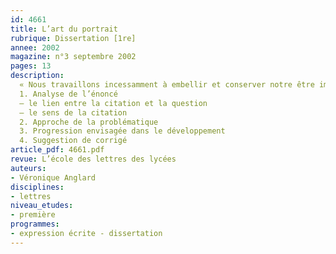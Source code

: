 ```yaml
---
id: 4661
title: L’art du portrait
rubrique: Dissertation [1re]
annee: 2002
magazine: n°3 septembre 2002
pages: 13
description: 
  « Nous travaillons incessamment à embellir et conserver notre être imaginaire, et négligeons le véritable. » L’art du portrait littéraire confirme-t-il cette réflexion recueillie dans les « Pensées » de Pascal ?
  1. Analyse de l’énoncé
  – le lien entre la citation et la question
  – le sens de la citation
  2. Approche de la problématique
  3. Progression envisagée dans le développement
  4. Suggestion de corrigé
article_pdf: 4661.pdf
revue: L’école des lettres des lycées
auteurs:
- Véronique Anglard
disciplines:
- lettres
niveau_etudes:
- première
programmes:
- expression écrite - dissertation
---
```


